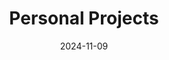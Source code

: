 ---
title: "Personal Projects"
date: 2024-11-09
layout: "list"
slug: "personal_projects"
menu:
    main:
        weight: 2
        params: 
            icon: story-book_15399140
---